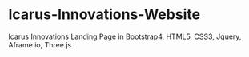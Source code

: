 # Icarus-Innovations-Website
Icarus Innovations Landing Page in Bootstrap4, HTML5, CSS3, Jquery, Aframe.io, Three.js
